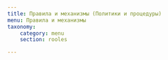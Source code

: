 ```yaml
---
title: Правила и механизмы (Политики и процедуры)
menu: Правила и механизмы
taxonomy:
    category: menu
    section: rooles

---
```




